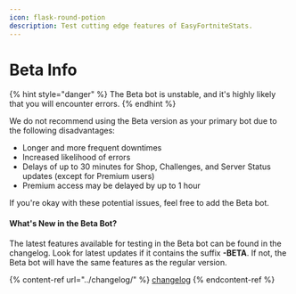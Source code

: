 ```yaml
---
icon: flask-round-potion
description: Test cutting edge features of EasyFortniteStats.
---
```


# Beta Info

{% hint style="danger" %}
The Beta bot is unstable, and it's highly likely that you will encounter errors.
{% endhint %}

We do not recommend using the Beta version as your primary bot due to the following disadvantages:

* Longer and more frequent downtimes
* Increased likelihood of errors
* Delays of up to 30 minutes for Shop, Challenges, and Server Status updates (except for Premium users)
* Premium access may be delayed by up to 1 hour

If you're okay with these potential issues, feel free to add the Beta bot.

#### What's New in the Beta Bot?

The latest features available for testing in the Beta bot can be found in the changelog. Look for latest updates if it contains the suffix **-BETA**. If not, the Beta bot will have the same features as the regular version.

{% content-ref url="../changelog/" %}
[changelog](../changelog/)
{% endcontent-ref %}
